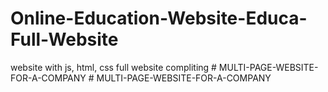 # Online-Education-Website-Educa-Full-Website
website with js, html, css full website compliting
#   M U L T I - P A G E - W E B S I T E - F O R - A - C O M P A N Y  
 #   M U L T I - P A G E - W E B S I T E - F O R - A - C O M P A N Y  
 